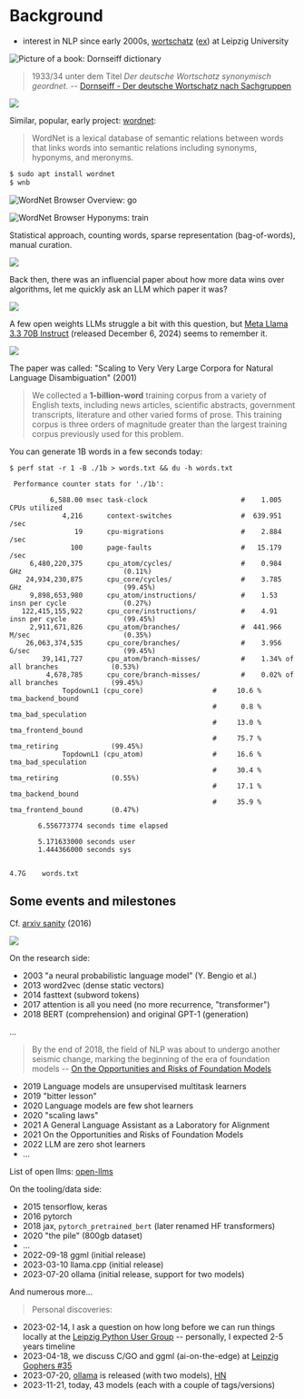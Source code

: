 # Background

* interest in NLP since early 2000s,
  [wortschatz](https://wortschatz-leipzig.de/en)
([ex](https://dict.wortschatz-leipzig.de/en/res?corpusId=eng_news_2024&word=Uffizi+Gallery))
at Leipzig University

![Picture of a book: Dornseiff dictionary](static/9783110002874-de.jpg)

> 1933/34 unter dem Titel *Der deutsche Wortschatz synonymisch geordnet.* --
> [Dornseiff - Der deutsche Wortschatz nach
> Sachgruppen](https://ids-pub.bsz-bw.de/frontdoor/deliver/index/docId/4961/file/Storjohann_Dornseiff_Der_deutsche_Wortschatz_nach_Sachgruppen_2012.pdf)

![](static/dornseiff-page.png)

Similar, popular, early project: [wordnet](https://en.wikipedia.org/wiki/WordNet):

> WordNet is a lexical database of semantic relations between words that links
> words into semantic relations including synonyms, hyponyms, and meronyms.

```sh
$ sudo apt install wordnet
$ wnb
```

![WordNet Browser Overview: go](static/screenshot-2025-09-20-170918-wordnet-go.png)

![WordNet Browser Hyponyms: train](static/screenshot-2025-09-20-170947-wordnet-train-hyponyms.png)

Statistical approach, counting words, sparse representation (bag-of-words), manual curation.

![](static/screenshot-2025-09-20-171719-gemini-norvig-quote.png)

Back then, there was an influencial paper about how more data wins over
algorithms, let me quickly ask an LLM which paper it was?

![](static/screenshot-2025-09-20-172118-claude-scaling-2001.png)

A few open weights LLMs struggle a bit with this question, but [Meta Llama 3.3
70B Instruct](https://huggingface.co/meta-llama/Llama-3.3-70B-Instruct)
(released December 6, 2024) seems to remember it.

![](static/screenshot-2025-09-20-172808-chatai-meta-llama3.3-70B-scaling-2001.png)

The paper was called: "Scaling to Very Very Large Corpora for Natural Language
Disambiguation" (2001)

> We collected a **1-billion-word** training corpus from a variety of English
> texts, including news articles, scientific abstracts, government transcripts,
> literature and other varied forms of prose. This training corpus is three
> orders of magnitude greater than the largest training corpus previously used
> for this problem.

You can generate 1B words in a few seconds today:

```
$ perf stat -r 1 -B ./1b > words.txt && du -h words.txt

 Performance counter stats for './1b':

          6,588.00 msec task-clock                       #    1.005 CPUs utilized
             4,216      context-switches                 #  639.951 /sec
                19      cpu-migrations                   #    2.884 /sec
               100      page-faults                      #   15.179 /sec
     6,480,220,375      cpu_atom/cycles/                 #    0.984 GHz                         (0.11%)
    24,934,230,875      cpu_core/cycles/                 #    3.785 GHz                         (99.45%)
     9,898,653,980      cpu_atom/instructions/           #    1.53  insn per cycle              (0.27%)
   122,415,155,922      cpu_core/instructions/           #    4.91  insn per cycle              (99.45%)
     2,911,671,826      cpu_atom/branches/               #  441.966 M/sec                       (0.35%)
    26,063,374,535      cpu_core/branches/               #    3.956 G/sec                       (99.45%)
        39,141,727      cpu_atom/branch-misses/          #    1.34% of all branches             (0.53%)
         4,678,785      cpu_core/branch-misses/          #    0.02% of all branches             (99.45%)
             TopdownL1 (cpu_core)                 #     10.6 %  tma_backend_bound
                                                  #      0.8 %  tma_bad_speculation
                                                  #     13.0 %  tma_frontend_bound
                                                  #     75.7 %  tma_retiring             (99.45%)
             TopdownL1 (cpu_atom)                 #     16.6 %  tma_bad_speculation
                                                  #     30.4 %  tma_retiring             (0.55%)
                                                  #     17.1 %  tma_backend_bound
                                                  #     35.9 %  tma_frontend_bound       (0.47%)

       6.556773774 seconds time elapsed

       5.171633000 seconds user
       1.444366000 seconds sys


4.7G    words.txt
```

## Some events and milestones

Cf. [arxiv sanity](https://github.com/karpathy/arxiv-sanity-preserver) (2016)

![](static/wayback-arxiv-sanity.png)

On the research side:

* 2003 "a neural probabilistic language model" (Y. Bengio et al.)
* 2013 word2vec (dense static vectors)
* 2014 fasttext (subword tokens)
* 2017 attention is all you need (no more recurrence, "transformer")
* 2018 BERT (comprehension) and original GPT-1 (generation)

...

> By the end of 2018, the field of NLP was about to undergo another
seismic change, marking the beginning of the era of foundation models -- [On
the Opportunities and Risks of Foundation
Models](https://arxiv.org/pdf/2108.07258)

* 2019 Language models are unsupervised multitask learners
* 2019 "bitter lesson"
* 2020 Language models are few shot learners
* 2020 "scaling laws"
* 2021 A General Language Assistant as a Laboratory for Alignment
* 2021 On the Opportunities and Risks of Foundation Models
* 2022 LLM are zero shot learners
* ...

List of open llms: [open-llms](https://github.com/eugeneyan/open-llms?tab=readme-ov-file#open-llms)

On the tooling/data side:

* 2015 tensorflow, keras
* 2016 pytorch
* 2018 jax, `pytorch_pretrained_bert` (later renamed HF transformers)
* 2020 "the pile" (800gb dataset)
* ...
* 2022-09-18 ggml (initial release)
* 2023-03-10 llama.cpp (initial release)
* 2023-07-20 ollama (initial release, support for two models)

And numerous more...

> Personal discoveries:

* 2023-02-14, I ask a question on how long before we can run things locally at the [Leipzig Python User Group](https://lpug.github.io/) -- personally, I expected 2-5 years timeline
* 2023-04-18, we discuss C/GO and ggml (ai-on-the-edge) at [Leipzig Gophers #35](https://golangleipzig.space/posts/meetup-35-wrapup/)
* 2023-07-20, [ollama](https://ollama.ai) is released (with two models), [HN](https://news.ycombinator.com/item?id=36802582)
* 2023-11-21, today, 43 models (each with a couple of tags/versions)


